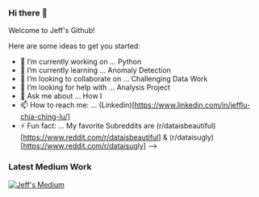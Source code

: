 ### Hi there 👋
Welcome to Jeff's Github!

Here are some ideas to get you started:

- 🔭 I’m currently working on ... Python
- 🌱 I’m currently learning ... Anomaly Detection
- 👯 I’m looking to collaborate on ... Challenging Data Work
- 🤔 I’m looking for help with ... Analysis Project
- 💬 Ask me about ... How I 
- 📫 How to reach me: ... (Linkedin)[https://www.linkedin.com/in/jefflu-chia-ching-lu/]
- ⚡ Fun fact: ... My favorite Subreddits are (r/dataisbeautiful)[https://www.reddit.com/r/dataisbeautiful] & (r/dataisugly)[https://www.reddit.com/r/dataisugly]
-->
### Latest Medium Work
[![Jeff's Medium](https://github-readme-medium.vercel.app/?username=a1080211jeff)](https://medium.com/@a1080211jeff)
